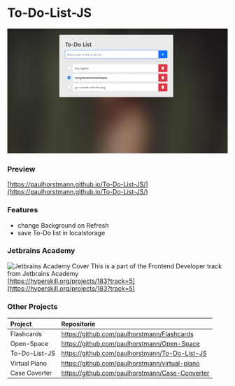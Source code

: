 # To-Do-List-JS
![Screenshot](https://github.com/paulhorstmann/To-Do-List-JS/blob/main/screenshot.png?raw=true)
### Preview
[https://paulhorstmann.github.io/To-Do-List-JS/](https://paulhorstmann.github.io/To-Do-List-JS/)
### Features
- change Background on Refresh
- save To-Do list in localstorage

### Jetbrains Academy
![Jetbrains Academy Cover](https://hyperskill.org/projects/183/cover.png)
This is a part of the Frontend Developer track from Jetbrains Academy <br>
[https://hyperskill.org/projects/183?track=5](https://hyperskill.org/projects/183?track=5)

### Other Projects 
| Project       | Repositorie                                     |
| :------------ | :---------------------------------------------- |
| Flashcards    | https://github.com/paulhorstmann/Flashcards     |
| Open-Space    | https://github.com/paulhorstmann/Open-Space     |
| To-Do-List-JS | https://github.com/paulhorstmann/To-Do-List-JS  |
| Virtual Piano | https://github.com/paulhorstmann/virtual-piano  |
| Case Coverter | https://github.com/paulhorstmann/Case-Converter |
